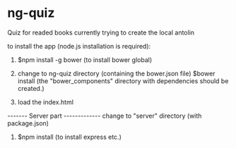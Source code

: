 # ng-quiz
Quiz for readed books 
currently trying to create the local antolin 

to install the app (node.js installation is required):
 
 1. $npm install -g bower (to install bower global)
 2. change to ng-quiz directory (containing the bower.json file)
    $bower install
	(the "bower_components" directory with dependencies should be created.)
	
 3.  load the index.html
 
 ------- Server part -------------
 change to "server" directory (with package.json)
 1. $npm install  (to install express etc.)